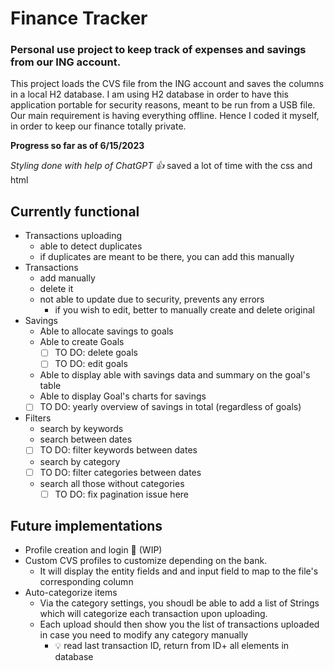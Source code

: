 # Finance Tracker
### Personal use project to keep track of expenses and savings from our ING account.

This project loads the CVS file from the ING account and saves the columns in a local H2 database.
I am using H2 database in order to have this application portable for security reasons, meant to be run from a USB file.
Our main requirement is having everything offline. Hence I coded it myself, in order to keep our finance totally private.

**Progress so far as of 6/15/2023**

_Styling done with help of ChatGPT 👍_ saved a lot of time with the css and html

## Currently functional

- Transactions uploading
  - able to detect duplicates
  - if duplicates are meant to be there, you can add this manually
- Transactions 
  - add manually
  - delete it
  - not able to update due to security, prevents any errors
    - if you wish to edit, better to manually create and delete original
- Savings
  - Able to allocate savings to goals
  - Able to create Goals
    - [ ] TO DO: delete goals
    - [ ] TO DO: edit goals
  - Able to display able with savings data and summary on the goal's table
  - Able to display Goal's charts for savings
  - [ ] TO DO: yearly overview of savings in total (regardless of goals)
- Filters
  - search by keywords
  - search between dates
  - [ ] TO DO: filter keywords between dates
  - search by category
  - [ ] TO DO: filter categories between dates
  - search all those without categories
    - [ ] TO DO: fix pagination issue here
## Future implementations

- Profile creation and login 🔨 (WIP) 
- Custom CVS profiles to customize depending on the bank.
  - It will display the entity fields and and input field to map to the file's corresponding column
- Auto-categorize items
  - Via the category settings, you shoudl be able to add a list of Strings which will categorize each transaction upon uploading.
  - Each upload should then show you the list of transactions uploaded in case you need to modify any category manually
    - 💡 read last transaction ID, return from ID+ all elements in database

